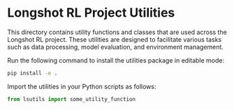 # Longshot RL Project Utilities

This directory contains utility functions and classes that are used across the Longshot RL project. These utilities are designed to facilitate various tasks such as data processing, model evaluation, and environment management.

Run the following command to install the utilities package in editable mode:

```bash
pip install -e .
```

Import the utilities in your Python scripts as follows:

```python
from lsutils import some_utility_function
```